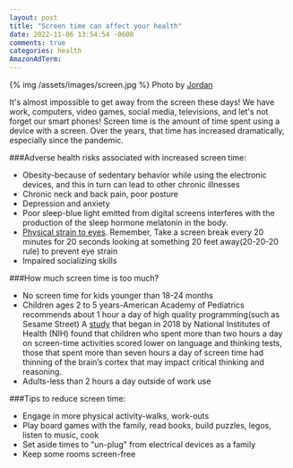 ```yaml
---
layout: post
title: "Screen time can affect your health"
date: 2022-11-06 13:54:54 -0600
comments: true
categories: health
AmazonAdTerm: 
---
```

{% img /assets/images/screen.jpg %}
Photo by <a href="https://unsplash.com/@suspct?utm_source=unsplash&utm_medium=referral&utm_content=creditCopyText">Jordan</a>

It's almost impossible to get away from the screen these days! We have work, computers, video games, social media, televisions, and let's not forget our smart phones! Screen time is the amount of time spent using a device with a screen. Over the years, that time has increased dramatically, especially since the pandemic.

###Adverse health risks associated with increased screen time:
- Obesity-because of sedentary behavior while using the electronic devices, and this in turn can lead to other chronic illnesses
- Chronic neck and back pain, poor posture
- Depression and anxiety
- Poor sleep-blue light emitted from digital screens interferes with the production of the sleep hormone melatonin in the body.
- [Physical strain to eyes](http://geridoc.net/blog/2021/08/16/take-care-of-your-eyes/). Remember, Take a screen break every 20 minutes for 20 seconds looking at something 20 feet away(20-20-20 rule) to prevent eye strain
- Impaired socializing skills


###How much screen time is too much?
- No screen time for kids younger than 18-24 months
- Children ages 2 to 5 years-American Academy of Pediatrics recommends about 1 hour a day of high quality programming(such as Sesame Street)
A [study](https://abcdstudy.org/about/) that began in 2018 by National Institutes of Health (NIH) found that children who spent more than two hours a day on screen-time activities scored lower on language and thinking tests, those that spent more than seven hours a day of screen time had thinning of the brain’s cortex that may impact critical thinking and reasoning.
- Adults-less than 2 hours a day outside of work use

###Tips to reduce screen time:
- Engage in more physical activity-walks, work-outs
- Play board games with the family, read books, build puzzles, legos, listen to music, cook
- Set aside times to "un-plug" from electrical devices as a family
- Keep some rooms screen-free
